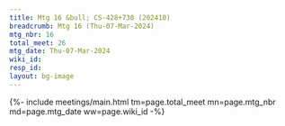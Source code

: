 ```yaml
---
title: Mtg 16 &bull; CS-428+730 (202410)
breadcrumb: Mtg 16 (Thu-07-Mar-2024)
mtg_nbr: 16
total_meet: 26
mtg_date: Thu-07-Mar-2024
wiki_id: 
resp_id: 
layout: bg-image
---
```


{%- include meetings/main.html
    tm=page.total_meet
    mn=page.mtg_nbr
    md=page.mtg_date
    ww=page.wiki_id
-%}
